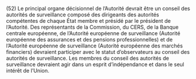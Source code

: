 (52) Le principal organe décisionnel de l’Autorité devrait être un conseil des autorités de surveillance composé des dirigeants des autorités compétentes de chaque État membre et présidé par le président de l’Autorité. Des représentants de la Commission, du CERS, de la Banque centrale européenne, de l’Autorité européenne de surveillance (Autorité européenne des assurances et des pensions professionnelles) et de l’Autorité européenne de surveillance (Autorité européenne des marchés financiers) devraient participer avec le statut d’observateurs au conseil des autorités de surveillance. Les membres du conseil des autorités de surveillance devraient agir dans un esprit d’indépendance et dans le seul intérêt de l’Union.